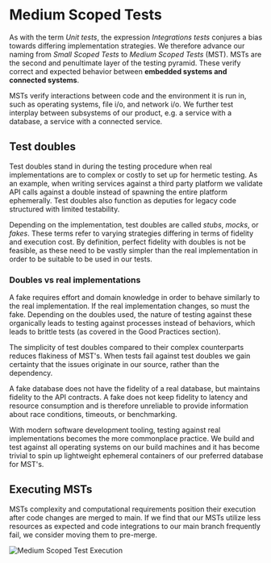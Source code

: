 # Medium Scoped Tests

As with the term *Unit tests*, the expression *Integrations tests* conjures a bias towards differing implementation strategies. We therefore advance our naming from *Small Scoped Tests* to *Medium Scoped Tests* (MST). MSTs are the second and penultimate layer of the testing pyramid. These verify correct and expected behavior between **embedded systems and connected systems**.

MSTs verify interactions between code and the environment it is run in, such as operating systems, file i/o, and network i/o. We further test interplay between subsystems of our product, e.g. a service with a database, a service with a connected service.

## Test doubles

Test doubles stand in during the testing procedure when real implementations are to complex or costly to set up for hermetic testing. As an example, when writing services against a third party platform we validate API calls against a double instead of spawning the entire platform ephemerally. Test doubles also function as deputies for legacy code structured with limited testability.

Depending on the implementation, test doubles are called *stubs*, *mocks*, or *fakes*. These terms refer to varying strategies differing in terms of fidelity and execution cost. By definition, perfect fidelity with doubles is not be feasible, as these need to be vastly simpler than the real implementation in order to be suitable to be used in our tests.

### Doubles vs real implementations

A fake requires effort and domain knowledge in order to behave similarly to the real implementation. If the real implementation changes, so must the fake. Depending on the doubles used, the nature of testing against these organically leads to testing against processes instead of behaviors, which leads to brittle tests (as covered in the Good Practices section).

The simplicity of test doubles compared to their complex counterparts reduces flakiness of MST's. When tests fail against test doubles we gain certainty that the issues originate in our source, rather than the dependency.

A fake database does not have the fidelity of a real database, but maintains fidelity to the API contracts. A fake does not keep fidelity to latency and resource consumption and is therefore unreliable to provide information about race conditions, timeouts, or benchmarking.

With modern software development tooling, testing against real implementations becomes the more commonplace practice. We build and test against all operating systems on our build machines and it has become trivial to spin up lightweight ephemeral containers of our preferred database for MST's.

## Executing MSTs

MSTs complexity and computational requirements position their execution after code changes are merged to main. If we find that our MSTs utilize less resources as expected and code integrations to our main branch frequently fail, we consider moving them to pre-merge.

![Medium Scoped Test Execution](../../../assets/images/book/anatomy-of-a-code-change/testing/mst-execution.webp)
